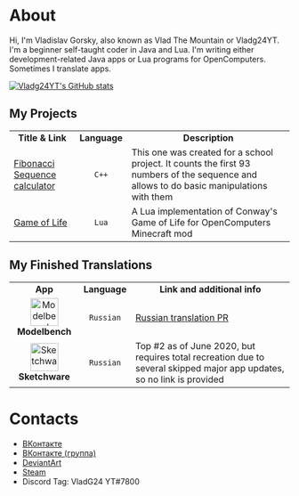 <h1>About</h1>

<div>Hi, I'm Vladislav Gorsky, also known as Vlad The Mountain or Vladg24YT. I'm a beginner self-taught coder in Java and Lua. I'm writing either development-related Java apps or Lua programs for OpenComputers. Sometimes I translate apps.</div>

<a href="https://github.com/anuraghazra/github-readme-stats"><img alt="Vladg24YT's GitHub stats" src="https://github-readme-stats.vercel.app/api?username=Vladg24YT&include_all_commits=true&show_icons=true&theme=gruvbox"></a>

<h2>My Projects</h2>

<table>
  <tr>
    <td align="center"><b>Title & Link</b></td>
    <td align="center"><b>Language</b></td>
    <td align="center"><b>Description</b></td>
  </tr>
  <tr>
    <td><a href="https://github.com/Vladg24YT/Fibonacci-Sequence-calculator">Fibonacci Sequence calculator</a></td>
    <td align="center"><code>C++</code></td>
    <td>This one was created for a school project. It counts the first 93 numbers of the sequence and allows to do basic manipulations with them</td>
  </tr>
  <tr>
    <td><a href="https://github.com/Vladg24YT/Game-Of-Life">Game of Life</a></td> 
    <td align="center"><code>Lua</code></td>
    <td>A Lua implementation of Conway's Game of Life for OpenComputers Minecraft mod</td>
</table>

<h2>My Finished Translations</h2>

<table>
  <tr>
    <td align="center"><b>App</b></td>
    <td align="center"><b>Language</b></td>
    <td align="center"><b>Link and additional info</b></td>
  </tr>
  <tr>
    <td align="center"><img alt="Modelbench" src="https://raw.githubusercontent.com/Nimikita/Modelbench/master/options/windows/icons/icon.ico" width="50" height="50"><b>Modelbench</b></td>
    <td align="center"><code>Russian</code></td>
    <td><a href="https://github.com/Nimikita/Modelbench/pull/1">Russian translation PR</a></td>
  </tr>
  <tr>
    <td align="center"><img alt="Sketchware" src="https://cs5-1.4pda.to/13741018.png" width="50" height="50"><b>Sketchware</b></td> 
    <td align="center"><code>Russian</code></td>
    <td>Top #2 as of June 2020, but requires total recreation due to several skipped major app updates, so no link is provided</td>
</table>

<h1>Contacts</h1>

<ul>
  <li><a href="https://vk.com/vladg24yt">ВКонтакте</a></li>
  <li><a href="https://vk.com/ru_vladg24y">ВКонтакте (группа)</a></li>
  <li><a href="https://www.deviantart.com/vladg24yt">DeviantArt</a></li>
  <li><a href="https://steamcommunity.com/id/vladg24yt">Steam</a></li>
  <li>Discord Tag: VladG24 YT#7800</li>
</ul>

